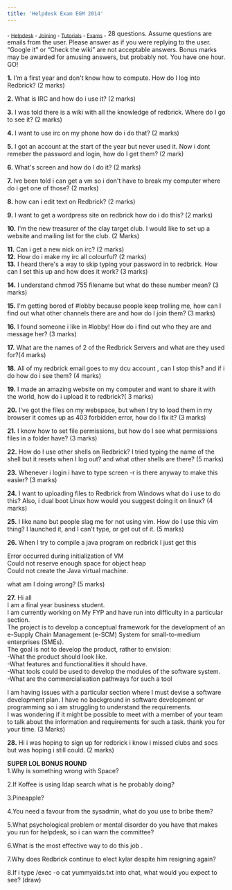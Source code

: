 ```yaml
---
title: 'Helpdesk Exam EGM 2014'
---
```


 <sub> - [Helpdesk](../) - [Joining](../joining) - [Tutorials](../tutorials) - [Exams](../exams) -</sub>
28 questions. Assume questions are emails from the user. Please answer as if you were replying to the user. “Google it” or “Check the wiki” are not acceptable answers. Bonus marks may be awarded for amusing answers, but probably not. You have one hour. GO!  

**1.** I'm a first year and don't know how to compute. How do I log into Redbrick? (2 marks)  

**2.** What is IRC and how do i use it? (2 marks)  

**3.** I was told there is a wiki with all the knowledge of redbrick. Where do I go to see it? (2 marks)  

**4.** I want to use irc on my phone how do i do that? (2 marks)  

**5.** I got an account at the start of the year but never used it. Now i dont remeber the password and login, how do I get them? (2 mark)  

**6.** What's screen and how do I do it? (2 marks)  

**7.** Ive been told i can get a vm so i don't have to break my computer where do i get one of those? (2 marks)  

**8.** how can i edit text on Redbrick? (2 marks)  

**9.** I want to get a wordpress site on redbrick how do i do this? (2 marks)  

**10.** I'm the new treasurer of the clay target club. I would like to set up a website and mailing list for the club. (2 Marks)  

**11.** Can i get a new nick on irc? (2 marks)  
**12.** How do i make my irc all colourful? (2 marks)  
**13.** I heard there's a way to skip typing your password in to redbrick. How can I set this up and how does it work? (3 marks)  

**14.** I understand chmod 755 filename but what do these number mean? (3 marks)  

**15.** I'm getting bored of #lobby because people keep trolling me, how can I find out what other channels there are and how do I join them? (3 marks)  

**16.** I found someone i like in #lobby! How do i find out who they are and message her? (3 marks)  

**17.** What are the names of 2 of the Redbrick Servers and what are they used for?(4 marks)  

**18.** All of my redbrick email goes to my dcu account , can I stop this? and if i do how do i see them? (4 marks)  

**19.** I made an amazing website on my computer and want to share it with the world, how do i upload it to redbrick?( 3 marks)  

**20.** I've got the files on my webspace, but when I try to load them in my browser it comes up as 403 forbidden error, how do I fix it? (3 marks)  

**21.** I know how to set file permissions, but how do I see what permissions files in a folder have? (3 marks)  

**22.** How do I use other shells on Redbrick? I tried typing the name of the shell but it resets when I log out? and what other shells are there? (5 marks)  

**23.** Whenever i login i have to type screen -r is there anyway to make this easier? (3 marks)  

**24.** I want to uploading files to Redbrick from Windows what do i use to do this? Also, i dual boot Linux how would you suggest doing it on linux? (4 marks)  

**25.** I like nano but people slag me for not using vim. How do I use this vim thing? I launched it, and I can't type, or get out of it. (5 marks)  

**26.** When I try to compile a java program on redbrick I just get this  

Error occurred during initialization of VM  
Could not reserve enough space for object heap  
Could not create the Java virtual machine.  

what am I doing wrong? (5 marks)  

**27.** Hi all  
I am a final year business student.  
I am currently working on My FYP and have run into difficulty in a particular section.  
The project is to develop a conceptual framework for the development of an e-Supply Chain Management (e-SCM) System for small-to-medium enterprises (SMEs).  
The goal is not to develop the product, rather to envision:  
-What the product should look like.  
-What features and functionalities it should have.  
-What tools could be used to develop the modules of the software system.  
-What are the commercialisation pathways for such a tool  

I am having issues with a particular section where I must devise a software development plan. I have no background in software development or programming so i am struggling to understand the requirements.  
I was wondering if it might be possible to meet with a member of your team to talk about the information and requirements for such a task. thank you for your time. (3 Marks)  

**28.** Hi i was hoping to sign up for redbrick i know i missed clubs and socs but was hoping i still could. (2 marks)  

**SUPER LOL BONUS ROUND**  
1.Why is something wrong with Space?  

2.If Koffee is using ldap search what is he probably doing?  

3.Pineapple?  

4.You need a favour from the sysadmin, what do you use to bribe them?  

5.What psychological problem or mental disorder do you have that makes you run for helpdesk, so i can warn the committee?  

6.What is the most effective way to do this job .  

7.Why does Redbrick continue to elect kylar despite him resigning again?  

8.If i type /exec -o cat yummyaids.txt into chat, what would you expect to see? (draw)